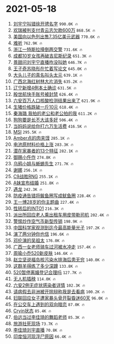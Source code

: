 # 2021-05-18

1. [刘宇宁叫错徐开骋名字](https://s.weibo.com/weibo?q=%23%E5%88%98%E5%AE%87%E5%AE%81%E5%8F%AB%E9%94%99%E5%BE%90%E5%BC%80%E9%AA%8B%E5%90%8D%E5%AD%97%23&Refer=top) `990.0K 🔥`
1. [欢瑞被判支付青云志欠款600万](https://s.weibo.com/weibo?q=%23%E6%AC%A2%E7%91%9E%E8%A2%AB%E5%88%A4%E6%94%AF%E4%BB%98%E9%9D%92%E4%BA%91%E5%BF%97%E6%AC%A0%E6%AC%BE600%E4%B8%87%23&Refer=top) `868.5K 🔥`
1. [美国向以色列出售7.35亿美元武器](https://s.weibo.com/weibo?q=%23%E7%BE%8E%E5%9B%BD%E5%90%91%E4%BB%A5%E8%89%B2%E5%88%97%E5%87%BA%E5%94%AE7.35%E4%BA%BF%E7%BE%8E%E5%85%83%E6%AD%A6%E5%99%A8%23&Refer=top) `770.6K 🔥`
1. [难听](https://s.weibo.com/weibo?q=%E9%9A%BE%E5%90%AC&Refer=top) `762.9K 🔥`
1. [浙江一特斯拉撞倒两交警](https://s.weibo.com/weibo?q=%23%E6%B5%99%E6%B1%9F%E4%B8%80%E7%89%B9%E6%96%AF%E6%8B%89%E6%92%9E%E5%80%92%E4%B8%A4%E4%BA%A4%E8%AD%A6%23&Refer=top) `731.6K 🔥`
1. [成都10岁女孩再破吉尼斯纪录](https://s.weibo.com/weibo?q=%23%E6%88%90%E9%83%BD10%E5%B2%81%E5%A5%B3%E5%AD%A9%E5%86%8D%E7%A0%B4%E5%90%89%E5%B0%BC%E6%96%AF%E7%BA%AA%E5%BD%95%23&Refer=top) `651.3K 🔥`
1. [景甜问刘宇宁直播咋没叫她](https://s.weibo.com/weibo?q=%23%E6%99%AF%E7%94%9C%E9%97%AE%E5%88%98%E5%AE%87%E5%AE%81%E7%9B%B4%E6%92%AD%E5%92%8B%E6%B2%A1%E5%8F%AB%E5%A5%B9%23&Refer=top) `646.7K 🔥`
1. [王子奇苏晓彤在忙着写论文](https://s.weibo.com/weibo?q=%23%E7%8E%8B%E5%AD%90%E5%A5%87%E8%8B%8F%E6%99%93%E5%BD%A4%E5%9C%A8%E5%BF%99%E7%9D%80%E5%86%99%E8%AE%BA%E6%96%87%23&Refer=top) `645.0K 🔥`
1. [大头儿子的真名叫头太元](https://s.weibo.com/weibo?q=%23%E5%A4%A7%E5%A4%B4%E5%84%BF%E5%AD%90%E7%9A%84%E7%9C%9F%E5%90%8D%E5%8F%AB%E5%A4%B4%E5%A4%AA%E5%85%83%23&Refer=top) `639.1K 🔥`
1. [广西北海红树林大片消失](https://s.weibo.com/weibo?q=%23%E5%B9%BF%E8%A5%BF%E5%8C%97%E6%B5%B7%E7%BA%A2%E6%A0%91%E6%9E%97%E5%A4%A7%E7%89%87%E6%B6%88%E5%A4%B1%23&Refer=top) `635.2K 🔥`
1. [辽宁新增4例本土确诊](https://s.weibo.com/weibo?q=%23%E8%BE%BD%E5%AE%81%E6%96%B0%E5%A2%9E4%E4%BE%8B%E6%9C%AC%E5%9C%9F%E7%A1%AE%E8%AF%8A%23&Refer=top) `631.5K 🔥`
1. [殷世航快手账号被封禁](https://s.weibo.com/weibo?q=%23%E6%AE%B7%E4%B8%96%E8%88%AA%E5%BF%AB%E6%89%8B%E8%B4%A6%E5%8F%B7%E8%A2%AB%E5%B0%81%E7%A6%81%23&Refer=top) `626.4K 🔥`
1. [六安百万人口核酸检测结果出来了](https://s.weibo.com/weibo?q=%23%E5%85%AD%E5%AE%89%E7%99%BE%E4%B8%87%E4%BA%BA%E5%8F%A3%E6%A0%B8%E9%85%B8%E6%A3%80%E6%B5%8B%E7%BB%93%E6%9E%9C%E5%87%BA%E6%9D%A5%E4%BA%86%23&Refer=top) `621.9K 🔥`
1. [生猪价格跌破一斤10元](https://s.weibo.com/weibo?q=%23%E7%94%9F%E7%8C%AA%E4%BB%B7%E6%A0%BC%E8%B7%8C%E7%A0%B4%E4%B8%80%E6%96%A410%E5%85%83%23&Refer=top) `618.4K 🔥`
1. [秦海璐 我拍的老公和老公拍的我](https://s.weibo.com/weibo?q=%23%E7%A7%A6%E6%B5%B7%E7%92%90%20%E6%88%91%E6%8B%8D%E7%9A%84%E8%80%81%E5%85%AC%E5%92%8C%E8%80%81%E5%85%AC%E6%8B%8D%E7%9A%84%E6%88%91%23&Refer=top) `611.2K 🔥`
1. [狗狗要是长不大该多好](https://s.weibo.com/weibo?q=%23%E7%8B%97%E7%8B%97%E8%A6%81%E6%98%AF%E9%95%BF%E4%B8%8D%E5%A4%A7%E8%AF%A5%E5%A4%9A%E5%A5%BD%23&Refer=top) `506.4K 🔥`
1. [当妈妈说给你打六万生活费](https://s.weibo.com/weibo?q=%23%E5%BD%93%E5%A6%88%E5%A6%88%E8%AF%B4%E7%BB%99%E4%BD%A0%E6%89%93%E5%85%AD%E4%B8%87%E7%94%9F%E6%B4%BB%E8%B4%B9%23&Refer=top) `416.5K 🔥`
1. [MSI](https://s.weibo.com/weibo?q=MSI&Refer=top) `295.5K 🔥`
1. [Amber点的肉夹馍](https://s.weibo.com/weibo?q=%23Amber%E7%82%B9%E7%9A%84%E8%82%89%E5%A4%B9%E9%A6%8D%23&Refer=top) `285.1K 🔥`
1. [电池原材料价格上涨](https://s.weibo.com/weibo?q=%23%E7%94%B5%E6%B1%A0%E5%8E%9F%E6%9D%90%E6%96%99%E4%BB%B7%E6%A0%BC%E4%B8%8A%E6%B6%A8%23&Refer=top) `283.3K 🔥`
1. [潜在家暴者的13个特征](https://s.weibo.com/weibo?q=%23%E6%BD%9C%E5%9C%A8%E5%AE%B6%E6%9A%B4%E8%80%85%E7%9A%8413%E4%B8%AA%E7%89%B9%E5%BE%81%23&Refer=top) `282.1K 🔥`
1. [御赐小仵作](https://s.weibo.com/weibo?q=%E5%BE%A1%E8%B5%90%E5%B0%8F%E4%BB%B5%E4%BD%9C&Refer=top) `274.8K 🔥`
1. [乌鸦小姐与蜥蜴先生](https://s.weibo.com/weibo?q=%E4%B9%8C%E9%B8%A6%E5%B0%8F%E5%A7%90%E4%B8%8E%E8%9C%A5%E8%9C%B4%E5%85%88%E7%94%9F&Refer=top) `271.7K 🔥`
1. [谢娜](https://s.weibo.com/weibo?q=%E8%B0%A2%E5%A8%9C&Refer=top) `256.1K 🔥`
1. [C9战胜RNG](https://s.weibo.com/weibo?q=%23C9%E6%88%98%E8%83%9CRNG%23&Refer=top) `255.1K 🔥`
1. [A妹宣布结婚](https://s.weibo.com/weibo?q=%23A%E5%A6%B9%E5%AE%A3%E5%B8%83%E7%BB%93%E5%A9%9A%23&Refer=top) `251.8K 🔥`
1. [遇龙](https://s.weibo.com/weibo?q=%E9%81%87%E9%BE%99&Refer=top) `242.3K 🔥`
1. [防疫通告错将鲅鱼圈写成鱿鱼圈](https://s.weibo.com/weibo?q=%23%E9%98%B2%E7%96%AB%E9%80%9A%E5%91%8A%E9%94%99%E5%B0%86%E9%B2%85%E9%B1%BC%E5%9C%88%E5%86%99%E6%88%90%E9%B1%BF%E9%B1%BC%E5%9C%88%23&Refer=top) `228.4K 🔥`
1. [王一博28岁的你主题曲](https://s.weibo.com/weibo?q=%23%E7%8E%8B%E4%B8%80%E5%8D%9A28%E5%B2%81%E7%9A%84%E4%BD%A0%E4%B8%BB%E9%A2%98%E6%9B%B2%23&Refer=top) `227.4K 🔥`
1. [性转后的INTO1](https://s.weibo.com/weibo?q=%23%E6%80%A7%E8%BD%AC%E5%90%8E%E7%9A%84INTO1%23&Refer=top) `216.3K 🔥`
1. [派出所回应老人乘出租车用皮带勒司机](https://s.weibo.com/weibo?q=%23%E6%B4%BE%E5%87%BA%E6%89%80%E5%9B%9E%E5%BA%94%E8%80%81%E4%BA%BA%E4%B9%98%E5%87%BA%E7%A7%9F%E8%BD%A6%E7%94%A8%E7%9A%AE%E5%B8%A6%E5%8B%92%E5%8F%B8%E6%9C%BA%23&Refer=top) `202.4K 🔥`
1. [警惕炒作空气币新型传销](https://s.weibo.com/weibo?q=%23%E8%AD%A6%E6%83%95%E7%82%92%E4%BD%9C%E7%A9%BA%E6%B0%94%E5%B8%81%E6%96%B0%E5%9E%8B%E4%BC%A0%E9%94%80%23&Refer=top) `198.9K 🔥`
1. [中国科学家观测到迄今最高能量光子](https://s.weibo.com/weibo?q=%23%E4%B8%AD%E5%9B%BD%E7%A7%91%E5%AD%A6%E5%AE%B6%E8%A7%82%E6%B5%8B%E5%88%B0%E8%BF%84%E4%BB%8A%E6%9C%80%E9%AB%98%E8%83%BD%E9%87%8F%E5%85%89%E5%AD%90%23&Refer=top) `197.2K 🔥`
1. [演了两分钟你也信](https://s.weibo.com/weibo?q=%23%E6%BC%94%E4%BA%86%E4%B8%A4%E5%88%86%E9%92%9F%E4%BD%A0%E4%B9%9F%E4%BF%A1%23&Refer=top) `196.6K 🔥`
1. [邓伦演的吴祖太](https://s.weibo.com/weibo?q=%23%E9%82%93%E4%BC%A6%E6%BC%94%E7%9A%84%E5%90%B4%E7%A5%96%E5%A4%AA%23&Refer=top) `176.0K 🔥`
1. [广西一女老师骑车过河被水冲走](https://s.weibo.com/weibo?q=%23%E5%B9%BF%E8%A5%BF%E4%B8%80%E5%A5%B3%E8%80%81%E5%B8%88%E9%AA%91%E8%BD%A6%E8%BF%87%E6%B2%B3%E8%A2%AB%E6%B0%B4%E5%86%B2%E8%B5%B0%23&Refer=top) `157.4K 🔥`
1. [周瑜小乔520新皮肤](https://s.weibo.com/weibo?q=%23%E5%91%A8%E7%91%9C%E5%B0%8F%E4%B9%94520%E6%96%B0%E7%9A%AE%E8%82%A4%23&Refer=top) `146.6K 🔥`
1. [赵立坚说福岛核污染水排海后患无穷](https://s.weibo.com/weibo?q=%23%E8%B5%B5%E7%AB%8B%E5%9D%9A%E8%AF%B4%E7%A6%8F%E5%B2%9B%E6%A0%B8%E6%B1%A1%E6%9F%93%E6%B0%B4%E6%8E%92%E6%B5%B7%E5%90%8E%E6%82%A3%E6%97%A0%E7%A9%B7%23&Refer=top) `140.0K 🔥`
1. [这群羊得练了多少深蹲](https://s.weibo.com/weibo?q=%23%E8%BF%99%E7%BE%A4%E7%BE%8A%E5%BE%97%E7%BB%83%E4%BA%86%E5%A4%9A%E5%B0%91%E6%B7%B1%E8%B9%B2%23&Refer=top) `133.8K 🔥`
1. [520暂停离婚登记合理吗](https://s.weibo.com/weibo?q=%23520%E6%9A%82%E5%81%9C%E7%A6%BB%E5%A9%9A%E7%99%BB%E8%AE%B0%E5%90%88%E7%90%86%E5%90%97%23&Refer=top) `127.7K 🔥`
1. [无人机插秧](https://s.weibo.com/weibo?q=%23%E6%97%A0%E4%BA%BA%E6%9C%BA%E6%8F%92%E7%A7%A7%23&Refer=top) `114.0K 🔥`
1. [六安2例无症状感染者详情](https://s.weibo.com/weibo?q=%23%E5%85%AD%E5%AE%892%E4%BE%8B%E6%97%A0%E7%97%87%E7%8A%B6%E6%84%9F%E6%9F%93%E8%80%85%E8%AF%A6%E6%83%85%23&Refer=top) `102.3K 🔥`
1. [请病假去非洲被开除辩称我是去看病](https://s.weibo.com/weibo?q=%23%E8%AF%B7%E7%97%85%E5%81%87%E5%8E%BB%E9%9D%9E%E6%B4%B2%E8%A2%AB%E5%BC%80%E9%99%A4%E8%BE%A9%E7%A7%B0%E6%88%91%E6%98%AF%E5%8E%BB%E7%9C%8B%E7%97%85%23&Refer=top) `100.2K 🔥`
1. [妇联回应女子遭家暴头骨开裂昏迷60天](https://s.weibo.com/weibo?q=%23%E5%A6%87%E8%81%94%E5%9B%9E%E5%BA%94%E5%A5%B3%E5%AD%90%E9%81%AD%E5%AE%B6%E6%9A%B4%E5%A4%B4%E9%AA%A8%E5%BC%80%E8%A3%82%E6%98%8F%E8%BF%B760%E5%A4%A9%23&Refer=top) `96.0K 🔥`
1. [在公交车上遇到的双向暗恋](https://s.weibo.com/weibo?q=%23%E5%9C%A8%E5%85%AC%E4%BA%A4%E8%BD%A6%E4%B8%8A%E9%81%87%E5%88%B0%E7%9A%84%E5%8F%8C%E5%90%91%E6%9A%97%E6%81%8B%23&Refer=top) `87.0K 🔥`
1. [Cryin状态](https://s.weibo.com/weibo?q=Cryin%E7%8A%B6%E6%80%81&Refer=top) `85.4K 🔥`
1. [伯远当过李佳琦的舞蹈老师](https://s.weibo.com/weibo?q=%23%E4%BC%AF%E8%BF%9C%E5%BD%93%E8%BF%87%E6%9D%8E%E4%BD%B3%E7%90%A6%E7%9A%84%E8%88%9E%E8%B9%88%E8%80%81%E5%B8%88%23&Refer=top) `85.3K 🔥`
1. [旅游社死现场](https://s.weibo.com/weibo?q=%23%E6%97%85%E6%B8%B8%E7%A4%BE%E6%AD%BB%E7%8E%B0%E5%9C%BA%23&Refer=top) `73.7K 🔥`
1. [李佳琦刘宇直播](https://s.weibo.com/weibo?q=%23%E6%9D%8E%E4%BD%B3%E7%90%A6%E5%88%98%E5%AE%87%E7%9B%B4%E6%92%AD%23&Refer=top) `70.8K 🔥`
1. [印度恒河现浮尸原因](https://s.weibo.com/weibo?q=%23%E5%8D%B0%E5%BA%A6%E6%81%92%E6%B2%B3%E7%8E%B0%E6%B5%AE%E5%B0%B8%E5%8E%9F%E5%9B%A0%23&Refer=top) `66.4K 🔥`
